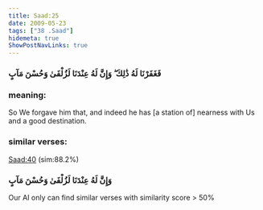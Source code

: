 ```yaml
---
title: Saad:25
date: 2009-05-23
tags: ["38 .Saad"]
hidemeta: true 
ShowPostNavLinks: true 
---
```

### فَغَفَرْنَا لَهُ ذَٰلِكَ ۖ وَإِنَّ لَهُ عِنْدَنَا لَزُلْفَىٰ وَحُسْنَ مَآبٍ
### meaning: 
So We forgave him that, and indeed he has [a station of] nearness with Us and a good destination.
### similar verses: 

[Saad:40](/38/40) (sim:88.2%)

### وَإِنَّ لَهُ عِنْدَنَا لَزُلْفَىٰ وَحُسْنَ مَآبٍ

Our AI only can find similar verses with similarity score > 50% 



